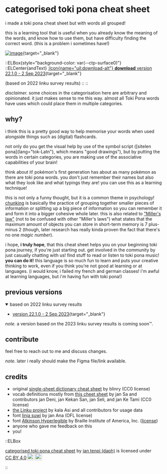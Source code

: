 # categorised toki pona cheat sheet

i made a toki pona cheat sheet but with words all grouped!

this is a learning tool that is useful when you already know the meaning of the words, and know how to use them, but have difficulty finding the correct word. (this is a problem i sometimes have!)

[![image](/tp-catdict/TP-EN_categorical_v22.1.0.png)](/tp-catdict/TP-EN_categorical_v22.1.0.pdf){target="\_blank"}

::ELBox{style="background-color: var(--ctp-surface0)"}
::ELCenter{andText}
[:Icon{name="uil:download-alt"} **download** version 22.1.0 - 2 Sep 2023](/tp-catdict/TP-EN_categorical_v22.1.0.pdf){target="\_blank"}

(based on 2022 linku survey results)
::
::

_disclaimer._ some choices in the categorisation here are arbitrary and opinionated. it just makes sense to me this way. almost all Toki Pona words have uses which could place them in multiple categories.

## why?

i think this is a pretty good way to help memorise your words when used alongside things such as (digital) flashcards.

not only do you get the visual help by use of the symbol script ([sitelen pona]{lang="tok-Latn"}, which means "good drawings"), but by putting the words in certain categories, you are making use of the associative capabilities of your brain!

think about it! pokémon's first generation has about as many pokémon as there are toki pona words. you don't just remember their names but also what they look like and what typings they are! you can use this as a learning technique!

this is not only a funny thought, but it is a common theme in psychology! [chunking](<https://en.wikipedia.org/wiki/Chunking_(psychology)>) is basically the practice of grouping together smaller pieces of information or splitting up a big piece of information so you can remember it and form it into a bigger cohesive whole later. this is also related to ["Miller's law"](https://en.wikipedia.org/wiki/The_Magical_Number_Seven,_Plus_or_Minus_Two) (not to be confused with other "Miller's laws") what states that the maximum amount of objects you can store in short-term memory is 7 plus-minus 2 (though, later research has really kinda proven the fact that there's no one _magic number_).

i hope, **i truly hope**, that this cheat sheet helps you on your beginning toki pona journey, if you're just starting out. get involved in the community by just casually chatting with us! find stuff to read or listen to toki pona music! **you can do it!** this language is so much fun to learn and puts your creative thinking to work, even if you think you're not good at learning or at languages. (i would know, i failed my french and german classes! i'm awful at learning languages, but i'm having fun with toki pona!)

## previous versions

<details open>
  <summary>based on 2022 linku survey results</summary>

- [version 22.1.0 - 2 Sep 2023](/tp-catdict/TP-EN_categorical_v22.1.0.pdf){target="\_blank"}
</details>

_note._ a version based on the 2023 linku survey results is coming soon:tm:.

## contribute

feel free to reach out to me and discuss changes.

_note._ later i really should make the Figma file/link available.

## credits

- original [single-sheet dictionary cheat sheet](https://blinry.org/toki-pona-cheat-sheet/) by blinry (CC0 license)
- vocab definitions mostly from [this cheet sheet](https://jansa-tp.github.io/cheatsheet) by jan Sa and contributors jan Deni, jan Kekan San, jan Seli, and jan Ke Tami (CC0 license)
- [the Linku project](https://linku.la/) by kala Asi and all contributors for usage data
- font [linja suwi](https://linjasuwi.ap5.dev/) by jan Ana (OFL license)
- font [Atkinson Hyperlegible](https://brailleinstitute.org/freefont) by Braille Institute of America, Inc. ([license](https://brailleinstitute.org/wp-content/uploads/2020/11/Atkinson-Hyperlegible-Font-License-2020-1104.pdf))
- anyone who gave me feedback on this
- you!

::ELBox

<p xmlns:cc="http://creativecommons.org/ns#" xmlns:dct="http://purl.org/dc/terms/"><a property="dct:title" rel="cc:attributionURL" href="https://tenpi.vercel.app/tokipona/catdict">categorised toki pona cheat sheet</a> by <a rel="cc:attributionURL dct:creator" property="cc:attributionName" href="https://tenpi.vercel.app">jan tenpi (daph)</a> is licensed under <a href="http://creativecommons.org/licenses/by/4.0/?ref=chooser-v1" target="_blank" rel="license noopener noreferrer" style="display:inline-block;">CC BY 4.0<img style="height:22px!important;margin-left:3px;vertical-align:text-bottom;" src="https://mirrors.creativecommons.org/presskit/icons/cc.svg?ref=chooser-v1"><img style="height:22px!important;margin-left:3px;vertical-align:text-bottom;" src="https://mirrors.creativecommons.org/presskit/icons/by.svg?ref=chooser-v1"></a></p>
::
